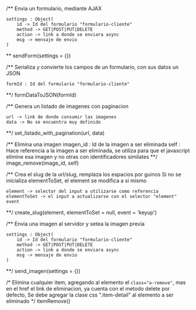 
/**
	Envia un formulario, mediante AJAX

	settings : Object(
		id -> Id del formulario "formulario-cliente"
		method -> GET|POST|PUT|DELETE
		action -> link a donde se enviara async
		msg -> mensaje de envio
	)
**
sendForm(settings = {})



/**
	Serializa y convierte los campos de un formulario, 
	con sus datos un JSON
	
	formId : Id del formulario "formulario-cliente"
**/
formDataToJSON(formId)


/**
	Genera un listado de imagenes con paginacion
	
	url -> link de donde consumir las imagenes
	data -> No se encuentra muy definido
**/
set_listado_with_pagination(url, data)


/**
	Elimina una imagen
	imagen_id : Id de la imagen a ser eliminada
	self : Hace referencia a la imagen a ser eliminada, se utiliza para 
		   que el javascript elimine esa imagen y no otras con identificadores 
		   similates
**/
image_remove(image_id, self)


/**
	Crea el slug de la url/slug, remplaza los espacios por guinos
    Si no se inicializa elementToSet, el element se modifica a si mismo
	
	element -> selector del input a utilizarse como referencia
	elementToSet -> el input a actualizarse con el selector "element"
	event
**/
create_slug(element, elementToSet = null, event = 'keyup')


/**
	Envia una imagen al servidor y setea la imagen previa
	
	settings : Object(
		id -> Id del formulario "formulario-cliente"
		method -> GET|POST|PUT|DELETE
		action -> link a donde se enviara async
		msg -> mensaje de envio
	)
**/
send_imagen(settings = {})


/*
	Elimina cualquier item, agregando al
	elemento <a> el `class="a-remove"`, mas en el href
	el link de eliminacion, ya cuenta con el metodo delete por defecto,
	Se debe agregar la clase css ".item-detail" al elemento a ser eliminado 
*/
itemRemove()